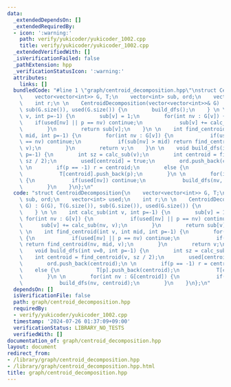 ```yaml
---
data:
  _extendedDependsOn: []
  _extendedRequiredBy:
  - icon: ':warning:'
    path: verify/yukicoder/yukicoder_1002.cpp
    title: verify/yukicoder/yukicoder_1002.cpp
  _extendedVerifiedWith: []
  _isVerificationFailed: false
  _pathExtension: hpp
  _verificationStatusIcon: ':warning:'
  attributes:
    links: []
  bundledCode: "#line 1 \"graph/centroid_decomposition.hpp\"\nstruct CentroidDecomposition{\n\
    \    vector<vector<int>> G, T;\n    vector<int> sub, ord;\n    vector<int> used;\n\
    \    int r;\n \n    CentroidDecomposition(vector<vector<int>>& G) : G(G), T(G.size()),\
    \ sub(G.size()), used(G.size()) {\n        build_dfs();\n    } \n \n    int calc_sub(int\
    \ v, int p=-1) {\n        sub[v] = 1;\n        for(int nv : G[v]) {\n        \
    \    if(used[nv] || p == nv) continue;\n            sub[v] += calc_sub(nv, v);\n\
    \        }\n        return sub[v];\n    }\n \n    int find_centroid(int v, int\
    \ mid, int p=-1) {\n        for(int nv : G[v]) {\n            if(used[nv] || p\
    \ == nv) continue;\n            if(sub[nv] > mid) return find_centroid(nv, mid,\
    \ v);\n        }\n        return v;\n    }\n \n    void build_dfs(int v=0, int\
    \ p=-1) {\n        int sz = calc_sub(v);\n        int centroid = find_centroid(v,\
    \ sz / 2);\n        used[centroid] = true;\n        ord.push_back(centroid);\n\
    \ \n        if(p == -1) r = centroid;\n        else {\n            T[p].push_back(centroid);\n\
    \            T[centroid].push_back(p);\n        }\n \n        for(int nv : G[centroid])\
    \ {\n            if(used[nv]) continue;\n            build_dfs(nv, centroid);\n\
    \        }\n    }\n};\n"
  code: "struct CentroidDecomposition{\n    vector<vector<int>> G, T;\n    vector<int>\
    \ sub, ord;\n    vector<int> used;\n    int r;\n \n    CentroidDecomposition(vector<vector<int>>&\
    \ G) : G(G), T(G.size()), sub(G.size()), used(G.size()) {\n        build_dfs();\n\
    \    } \n \n    int calc_sub(int v, int p=-1) {\n        sub[v] = 1;\n       \
    \ for(int nv : G[v]) {\n            if(used[nv] || p == nv) continue;\n      \
    \      sub[v] += calc_sub(nv, v);\n        }\n        return sub[v];\n    }\n\
    \ \n    int find_centroid(int v, int mid, int p=-1) {\n        for(int nv : G[v])\
    \ {\n            if(used[nv] || p == nv) continue;\n            if(sub[nv] > mid)\
    \ return find_centroid(nv, mid, v);\n        }\n        return v;\n    }\n \n\
    \    void build_dfs(int v=0, int p=-1) {\n        int sz = calc_sub(v);\n    \
    \    int centroid = find_centroid(v, sz / 2);\n        used[centroid] = true;\n\
    \        ord.push_back(centroid);\n \n        if(p == -1) r = centroid;\n    \
    \    else {\n            T[p].push_back(centroid);\n            T[centroid].push_back(p);\n\
    \        }\n \n        for(int nv : G[centroid]) {\n            if(used[nv]) continue;\n\
    \            build_dfs(nv, centroid);\n        }\n    }\n};\n"
  dependsOn: []
  isVerificationFile: false
  path: graph/centroid_decomposition.hpp
  requiredBy:
  - verify/yukicoder/yukicoder_1002.cpp
  timestamp: '2024-07-26 01:37:09+09:00'
  verificationStatus: LIBRARY_NO_TESTS
  verifiedWith: []
documentation_of: graph/centroid_decomposition.hpp
layout: document
redirect_from:
- /library/graph/centroid_decomposition.hpp
- /library/graph/centroid_decomposition.hpp.html
title: graph/centroid_decomposition.hpp
---
```

